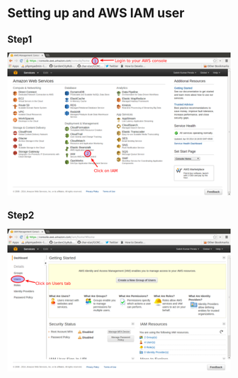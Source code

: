 Setting up and AWS IAM user
==========================

Step1
-----
![Logging into AWS console](images/step1.png?raw=true)

Step2
-----
![Step2](images/step2.png)
